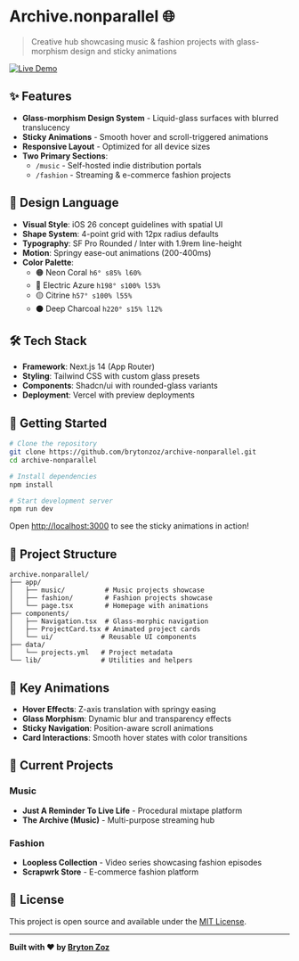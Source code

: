 # Archive.nonparallel 🌐

> Creative hub showcasing music & fashion projects with glass-morphism design and sticky animations

[![Live Demo](https://img.shields.io/badge/Demo-archive.nonparallel.io-blue?style=for-the-badge)](https://archive.nonparallel.io)

## ✨ Features

- **Glass-morphism Design System** - Liquid-glass surfaces with blurred translucency
- **Sticky Animations** - Smooth hover and scroll-triggered animations
- **Responsive Layout** - Optimized for all device sizes
- **Two Primary Sections**:
  - `/music` - Self-hosted indie distribution portals
  - `/fashion` - Streaming & e-commerce fashion projects

## 🎨 Design Language

- **Visual Style**: iOS 26 concept guidelines with spatial UI
- **Shape System**: 4-point grid with 12px radius defaults
- **Typography**: SF Pro Rounded / Inter with 1.9rem line-height
- **Motion**: Springy ease-out animations (200-400ms)
- **Color Palette**:
  - 🟠 Neon Coral `h6° s85% l60%`
  - 🔵 Electric Azure `h198° s100% l53%`
  - 🟡 Citrine `h57° s100% l55%`
  - ⚫ Deep Charcoal `h220° s15% l12%`

## 🛠 Tech Stack

- **Framework**: Next.js 14 (App Router)
- **Styling**: Tailwind CSS with custom glass presets
- **Components**: Shadcn/ui with rounded-glass variants
- **Deployment**: Vercel with preview deployments

## 🚀 Getting Started

```bash
# Clone the repository
git clone https://github.com/brytonzoz/archive-nonparallel.git
cd archive-nonparallel

# Install dependencies
npm install

# Start development server
npm run dev
```

Open [http://localhost:3000](http://localhost:3000) to see the sticky animations in action!

## 📁 Project Structure

```
archive.nonparallel/
├── app/
│   ├── music/          # Music projects showcase
│   ├── fashion/        # Fashion projects showcase
│   └── page.tsx        # Homepage with animations
├── components/
│   ├── Navigation.tsx  # Glass-morphic navigation
│   ├── ProjectCard.tsx # Animated project cards
│   └── ui/            # Reusable UI components
├── data/
│   └── projects.yml   # Project metadata
└── lib/               # Utilities and helpers
```

## 🎯 Key Animations

- **Hover Effects**: Z-axis translation with springy easing
- **Glass Morphism**: Dynamic blur and transparency effects  
- **Sticky Navigation**: Position-aware scroll animations
- **Card Interactions**: Smooth hover states with color transitions

## 🎵 Current Projects

### Music
- **Just A Reminder To Live Life** - Procedural mixtape platform
- **The Archive (Music)** - Multi-purpose streaming hub

### Fashion  
- **Loopless Collection** - Video series showcasing fashion episodes
- **Scrapwrk Store** - E-commerce fashion platform

## 📄 License

This project is open source and available under the [MIT License](LICENSE).

---

**Built with ❤️ by [Bryton Zoz](https://github.com/brytonzoz)** 